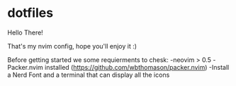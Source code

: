 # dotfiles

Hello There!

That's my nvim config, hope you'll enjoy it :)

Before getting started we some requierments to chesk:
    -neovim > 0.5
    -Packer.nvim installed (https://github.com/wbthomason/packer.nvim)
    -Install a Nerd Font and a terminal that can display all the icons

